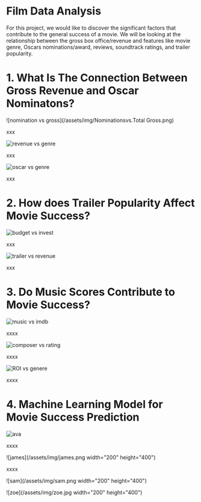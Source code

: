 
# Film Data Analysis

For this project, we would like to discover the significant factors that contribute to the general success of a movie. We will be looking at the relationship between the gross box office/revenue and features like movie genre, Oscars nominations/award, reviews, soundtrack ratings, and trailer popularity. 


# 1. What Is The Connection Between Gross Revenue and Oscar Nominatons?


![nomination vs gross](/assets/img/Nominationsvs.Total Gross.png)

xxx

![revenue vs genre](/assets/img/genre-gross.png)

xxx

![oscar vs genre](/assets/img/genre-oscar.png)

xxx




# 2. How does Trailer Popularity Affect Movie Success?


![budget vs invest](/assets/img/invest-budget.png)

xxx

![trailer vs revenue](/assets/img/grossreve-trailer.png)

xxx


# 3. Do Music Scores Contribute to Movie Success?

![music vs imdb](/assets/img/imdb-music.png)

xxxx

![composer vs rating](/assets/img/composer-rate.png)

xxxx

![ROI vs genere](/assets/img/roi-genre.png)

xxxx

# 4. Machine Learning Model for Movie Success Prediction

![ava](/assets/img/avater.png)

xxxx

![james](/assets/img/james.png width="200" height="400")

xxxx

![sam](/assets/img/sam.png width="200" height="400")

![zoe](/assets/img/zoe.jpg width="200" height="400")
